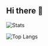 ## Hi there 👋  

![Stats](https://github-readme-stats.vercel.app/api?username=aeovac&show_icons=true&theme=dark&hide_border=true)  

![Top Langs](https://github-readme-stats.vercel.app/api/top-langs/?username=aeovac&layout=compact&theme=dark&hide_border=true)  
